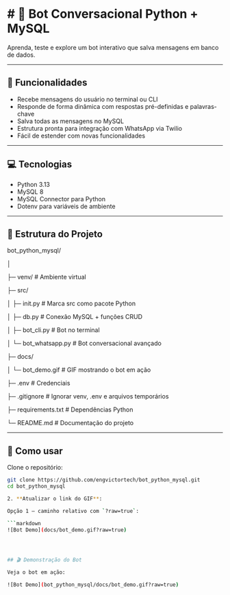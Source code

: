 # # 🤖 Bot Conversacional Python + MySQL
Aprenda, teste e explore um bot interativo que salva mensagens em banco de dados.

---

## 📝 Funcionalidades

- Recebe mensagens do usuário no terminal ou CLI
- Responde de forma dinâmica com respostas pré-definidas e palavras-chave
- Salva todas as mensagens no MySQL
- Estrutura pronta para integração com WhatsApp via Twilio
- Fácil de estender com novas funcionalidades

---

## 💻 Tecnologias

- Python 3.13
- MySQL 8
- MySQL Connector para Python
- Dotenv para variáveis de ambiente

---

## 📂 Estrutura do Projeto

bot_python_mysql/

│

├─ venv/ # Ambiente virtual 

├─ src/

│ ├─ init.py # Marca src como pacote Python

│ ├─ db.py # Conexão MySQL + funções CRUD

│ ├─ bot_cli.py # Bot no terminal

│ └─ bot_whatsapp.py # Bot conversacional avançado

├─ docs/

│ └─ bot_demo.gif # GIF mostrando o bot em ação

├─ .env # Credenciais 

├─ .gitignore # Ignorar venv, .env e arquivos temporários

├─ requirements.txt # Dependências Python

└─ README.md # Documentação do projeto

---


## 🚀 Como usar

Clone o repositório:

```bash
git clone https://github.com/engvictortech/bot_python_mysql.git
cd bot_python_mysql

2. **Atualizar o link do GIF**:

Opção 1 – caminho relativo com `?raw=true`:

```markdown
![Bot Demo](docs/bot_demo.gif?raw=true)




## 🎬 Demonstração do Bot

Veja o bot em ação:

![Bot Demo](bot_python_mysql/docs/bot_demo.gif?raw=true)








